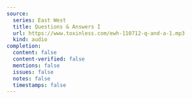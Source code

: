 ```yaml
---
source:
  series: East West
  title: Questions & Answers I
  url: https://www.toxinless.com/ewh-110712-q-and-a-1.mp3
  kind: audio
completion:
  content: false
  content-verified: false
  mentions: false
  issues: false
  notes: false
  timestamps: false
---
```

